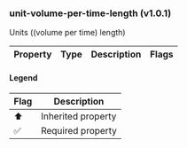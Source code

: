 ### unit-volume-per-time-length (v1.0.1)
Units ((volume per time) length)

| Property | Type | Description | Flags |
|---|---|---|---|


#### Legend

| Flag | Description |
| --- | --- |
| ⬆️ | Inherited property |
| ✅ | Required property |

